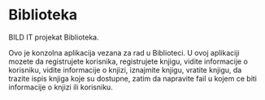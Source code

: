 # Biblioteka
BILD IT projekat Biblioteka.

Ovo je konzolna aplikacija vezana za rad u Biblioteci. U ovoj aplikaciji mozete da registrujete korisnika, registrujete knjigu, vidite informacije o korisniku, vidite informacije o knjizi, iznajmite knjigu, vratite knjigu, da trazite ispis knjiga koje su dostupne, zatim da napravite fail u kojem ce biti informacije o knjizi ili korisniku.

